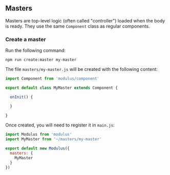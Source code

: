 ## Masters

Masters are top-level logic (often called "controller") loaded when the body is ready. They use the same `Component` class as regular components.


###  Create a master

Run the following command:
```
npm run create:master my-master
```

The file `masters/my-master.js` will be created with the following content:
```js
import Component from 'modulus/component'

export default class MyMaster extends Component {

  onInit() {

  }

}
```

Once created, you will need to register it in `main.js`:
```js
import Modulus from 'modulus'
import MyMaster from '~/masters/my-master'

export default new Modulus({
  masters: {
    MyMaster
  }
})
```